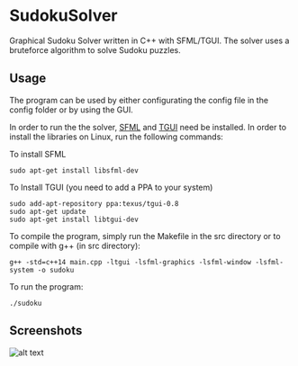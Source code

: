 # SudokuSolver
Graphical Sudoku Solver written in C++ with SFML/TGUI. The solver uses a bruteforce algorithm to solve Sudoku puzzles.

## Usage
The program can be used by either configurating the config file in the config folder or by using the GUI.

In order to run the the solver, [SFML](https://www.sfml-dev.org/) and [TGUI](https://tgui.eu/) need be installed. In order to install the libraries on Linux, run the following commands:

To install SFML
```
sudo apt-get install libsfml-dev
```
To Install TGUI (you need to add a PPA to your system)
```
sudo add-apt-repository ppa:texus/tgui-0.8
sudo apt-get update
sudo apt-get install libtgui-dev
```

To compile the program, simply run the Makefile in the src directory or to compile with g++ (in src directory):
```
g++ -std=c++14 main.cpp -ltgui -lsfml-graphics -lsfml-window -lsfml-system -o sudoku
```

To run the program:
```
./sudoku
```

## Screenshots

![alt text](https://i.imgur.com/o11DTdt.png "Logo Title Text 1")
